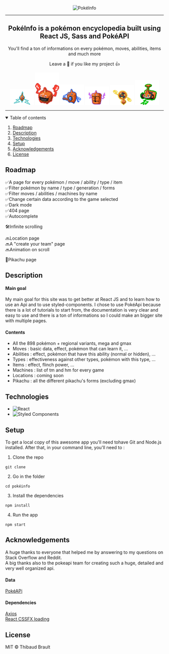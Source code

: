 <div align="center">
  <img alt="PokéInfo" src="https://raw.githubusercontent.com/thibaudbrault/PokeInfo/main/public/images/pok%C3%A9info_logo.png" width="90%" />  
</div>  
  
---
  
<h2 align="center">PokéInfo is a pokémon encyclopedia built using React JS, Sass and PokéAPI</h2>  
<p align="center">You'll find a ton of informations on every pokémon, moves, abilities, items and much more</p>  
<p align="center">Leave a 🌟 if you like my project 👍</p>

<div align="center">
    <img alt="Rotom" src="https://raw.githubusercontent.com/PokeAPI/sprites/master/sprites/pokemon/versions/generation-v/black-white/animated/479.gif" width="15%" />
    <img alt="Rotom" src="https://raw.githubusercontent.com/PokeAPI/sprites/master/sprites/pokemon/versions/generation-v/black-white/animated/10008.gif" width="15%" />  
    <img alt="Rotom" src="https://raw.githubusercontent.com/PokeAPI/sprites/master/sprites/pokemon/versions/generation-v/black-white/animated/10009.gif" width="15%" />  
    <img alt="Rotom" src="https://raw.githubusercontent.com/PokeAPI/sprites/master/sprites/pokemon/versions/generation-v/black-white/animated/10010.gif" width="15%" />  
    <img alt="Rotom" src="https://raw.githubusercontent.com/PokeAPI/sprites/master/sprites/pokemon/versions/generation-v/black-white/animated/10011.gif" width="15%" />  
    <img alt="Rotom" src="https://raw.githubusercontent.com/PokeAPI/sprites/master/sprites/pokemon/versions/generation-v/black-white/animated/10012.gif" width="15%" />  
</div>

---

<details open="open">  
  <summary>Table of contents</summary>

1.  [Roadmap](#roadmap)
2.  [Description](#description)
3.  [Technologies](#technologies)
4.  [Setup](#setup)
5.  [Acknowledgements](#acknowledgements)
6.  [License](#license)

</details>

<h2 id="roadmap">Roadmap</h2>

✅A page for every pokémon / move / ability / type / item  
✅Filter pokémon by name / type / generation / forms  
✅Filter moves / abilities / machines by name  
✅Change certain data according to the game selected  
✅Dark mode  
✅404 page  
✅Autocomplete

🛠Infinite scrolling

🔜Location page  
🔜A "create your team" page  
🔜Animation on scroll

🥚Pikachu page

<h2 id="description">Description</h2>

<h4>Main goal</h4>

My main goal for this site was to get better at React JS and to learn how to use an Api and to use styled-components. I chose to use PokéApi because there is a lot of tutorials to start from, the documentation is very clear and easy to use and there is a ton of informations so I could make an bigger site with multiple pages.

<h4>Contents</h4>

- All the 898 pokémon + regional variants, mega and gmax
- Moves : basic data, effect, pokémon that can learn it, ...
- Abilities : effect, pokémon that have this ability (normal or hidden), ...
- Types : effectiveness against other types, pokémon with this type, ...
- Items : effect, flinch power, ...
- Machines : list of tm and hm for every game
- Locations : coming soon
- Pikachu : all the different pikachu's forms (excluding gmax)

<h2 id="technologies">Technologies</h2>

- ![React](https://img.shields.io/badge/react-%2320232a.svg?style=for-the-badge&logo=react&logoColor=%2361DAFB)
- ![Styled Components](https://img.shields.io/badge/styled--components-DB7093?style=for-the-badge&logo=styled-components&logoColor=white)

<h2 id="setup">Setup</h2>

To get a local copy of this awesome app you'll need tohave Git and Node.js installed. After that, in your command line, you'll need to :

1. Clone the repo

```
git clone
```

2. Go in the folder

```
cd pokéinfo
```

3. Install the dependencies

```
npm install
```

4. Run the app

```
npm start
```

<h2 id="acknowledgements">Acknowledgements</h2>

A huge thanks to everyone that helped me by answering to my questions on Stack Overflow and Reddit.  
A big thanks also to the pokeapi team for creating such a huge, detailed and very well organized api.

<h4>Data</h4>

<a href="https://pokeapi.co/docs/v2" target="_blank">PokéAPi</a>

<h4>Dependencies</h4>

<a href="https://www.npmjs.com/package/axios" target="_blank">Axios</a>  
<a href="https://www.npmjs.com/package/react-cssfx-loading" target="_blank">React CSSFX loading</a>

<h2 id="license">License</h2>  
MIT © Thibaud Brault
